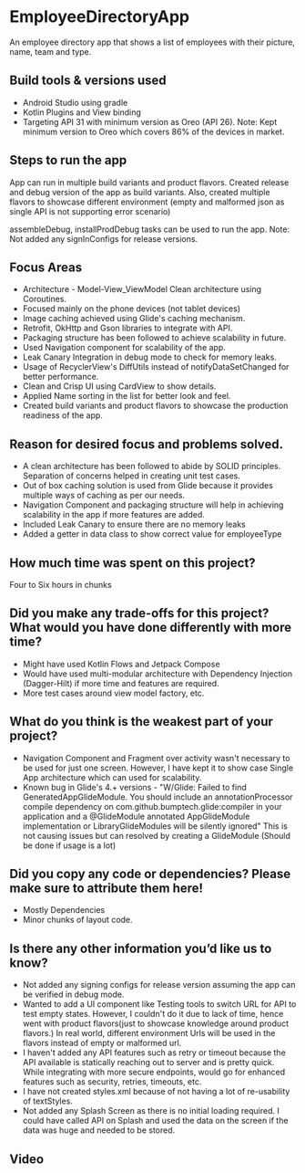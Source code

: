 # EmployeeDirectoryApp

An employee directory app that shows a list of employees with their picture, name, team and type.

## Build tools & versions used
* Android Studio using gradle
* Kotlin Plugins and View binding
* Targeting API 31 with minimum version as Oreo (API 26).
Note: Kept minimum version to Oreo which covers 86% of the devices in market.

## Steps to run the app
App can run in multiple build variants and product flavors. Created release and debug version of the app as build variants. Also,
created multiple flavors to showcase different environment (empty and malformed json as single API is not supporting error scenario)

assembleDebug, installProdDebug tasks can be used to run the app. 
Note: Not added any signInConfigs for release versions.

## Focus Areas
* Architecture - Model-View_ViewModel Clean architecture using Coroutines.
* Focused mainly on the phone devices (not tablet devices)
* Image caching achieved using Glide's caching mechanism.
* Retrofit, OkHttp and Gson libraries to integrate with API.
* Packaging structure has been followed to achieve scalability in future.
* Used Navigation component for scalability of the app.
* Leak Canary Integration in debug mode to check for memory leaks.
* Usage of RecyclerView's DiffUtils instead of notifyDataSetChanged for better performance.
* Clean and Crisp UI using CardView to show details.
* Applied Name sorting in the list for better look and feel.
* Created build variants and product flavors to showcase the production readiness of the app.

## Reason for desired focus and problems solved.
* A clean architecture has been followed to abide by SOLID principles. Separation of concerns helped in creating unit test cases.
* Out of box caching solution is used from Glide because it provides multiple ways of caching as per our needs.
* Navigation Component and packaging structure will help in achieving scalability in the app if more features are added.
* Included Leak Canary to ensure there are no memory leaks
* Added a getter in data class to show correct value for employeeType

## How much time was spent on this project? 
Four to Six hours in chunks

## Did you make any trade-offs for this project? What would you have done differently with more time?
* Might have used Kotlin Flows and Jetpack Compose
* Would have used multi-modular architecture with Dependency Injection (Dagger-Hilt) if more time and features are required.
* More test cases around view model factory, etc.

## What do you think is the weakest part of your project?
* Navigation Component and Fragment over activity wasn't necessary to be used for just one screen. However, I have kept it to show case Single App architecture which can used for scalability.
* Known bug in Glide's 4.+ versions - "W/Glide: Failed to find GeneratedAppGlideModule. You should include an annotationProcessor compile dependency on com.github.bumptech.glide:compiler in your application and a @GlideModule annotated AppGlideModule implementation or LibraryGlideModules will be silently ignored"
This is not causing issues but can resolved by creating a GlideModule (Should be done if usage is a lot)
  
## Did you copy any code or dependencies? Please make sure to attribute them here!
* Mostly Dependencies
* Minor chunks of layout code.

## Is there any other information you’d like us to know?
* Not added any signing configs for release version assuming the app can be verified in debug mode.
* Wanted to add a UI component like Testing tools to switch URL for API to test empty states. However, I couldn't do it due to lack of time, hence went with product flavors(just to showcase knowledge around product flavors.)
In real world, different environment Urls will be used in the flavors instead of empty or malformed url.
* I haven't added any API features such as retry or timeout because the API available is statically reaching out to server and is pretty quick. While integrating with more secure endpoints, would go for enhanced features such as security, retries, timeouts, etc.
* I have not created styles.xml because of not having a lot of re-usability of textStyles.
* Not added any Splash Screen as there is no initial loading required. I could have called API on Splash and used the data on the screen if the data was huge and needed to be stored.

## Video

